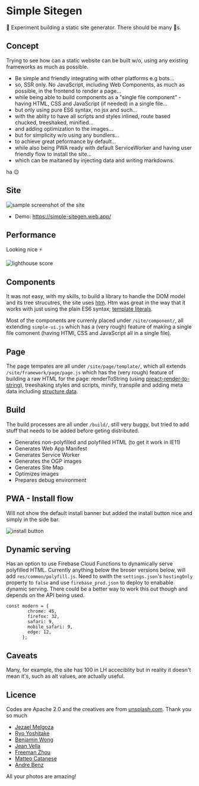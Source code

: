 # Simple Sitegen

🧨 Experiment building a static site generator. There should be many 🐞s.

## Concept
Trying to see how can a static website can be built w/o, using any existing frameworks as much as possible.
- Be simple and friendly integrating with other platforms e.g bots...
- so, SSR only. No JavaScript, including Web Components, as much as possible, in the frontend to render a page...
- while being able to build components as a "single file component" - having HTML, CSS and JavaScript (if needed) in a single file...
- but only using pure ES6 syntax, no jsx and such...
- with the ablity to have all scripts and styles inlined, route based chucked, treeshaked, minified...
- and adding optimization to the images...
- but for simplicity w/o using any bundlers...
- to achieve great peformance by default...
- while also being PWA ready with default ServiceWorker and having user friendly flow to install the site...
- which can be maitaned by injecting data and writing markdowns.

ha 😉

## Site
![sample screenshot of the site](https://cdn.glitch.com/98449704-33d8-49b2-88f2-aa6d2aeba5d3%2Ftop.png?v=1599699135771)
- Demo: https://simple-sitegen.web.app/

## Performance
Looking nice ⚡

![lighthouse score](https://cdn.glitch.com/98449704-33d8-49b2-88f2-aa6d2aeba5d3%2Flh.png?v=1599698926820)

## Components
It was not easy, with my skills, to build a library to handle the DOM model and its tree strucutres, the site uses [htm](https://github.com/developit/htm). Htm was great in the way that it works with just using the plain ES6 syntax; [template literals](https://developer.mozilla.org/en-US/docs/Web/JavaScript/Reference/Template_literals). 

Most of the components are currenly placed under `/site/component/`, all extending `simple-ui.js` which has a (very rough) feature of making a single file comonent (having HTMl, CSS and JavaScript all in a single file). 

## Page
The page tempates are all under `/site/page/template/`, which all extends `/site/framework/page/page.js` which has the (very rough) feature of building a raw HTML for the page: renderToString (using [preact-render-to-string](https://github.com/preactjs/preact-render-to-string)), treeshaking styles and scripts, minify, transpile and adding meta data including [structure data](https://developers.google.com/search/docs/guides/intro-structured-data).

## Build
The build processes are all under `/build/`, still very buggy, but tried to add stuff that needs to be added before geting distributed.
- Generates non-polyfilled and polyfilled HTML (to get it work in IE11)
- Generates Web App Manifest
- Generates Service Worker
- Generates the OGP images
- Generates Site Map
- Optimizes images
- Prepares debug environment

## PWA - Install flow
Will not show the default install banner but added the install button nice and simply in the side bar.

![install button](https://cdn.glitch.com/98449704-33d8-49b2-88f2-aa6d2aeba5d3%2Fah.png?v=1599700699662)

## Dynamic serving
Has an option to use Firebase Cloud Functions to dynamically serve polyfilled HTML. Currently anything below the broser versions below, will add `res/common/polyfill.js`. Need to swith the `settings.json`'s `hostingOnly` property to `false` and use `firebase_prod.json` to deploy to enabable dynamic serving. There could be a better way to work this out though and depends on the API being used.

```
const modern = {
        chrome: 45,
        firefox: 32,
        safari: 9,
        mobile_safari: 9,
        edge: 12,
      };
```
## Caveats
Many, for example, the site has 100 in LH acceciblity but in reality it doesn't mean it's, such as alt values, are actually useful.

## Licence
Codes are Apache 2.0 and the creatives are from [unsplash.com](https://unsplash.com). Thank you so much
- [Jezael Melgoza](https://unsplash.com/@jezael)
- [Ryo Yoshitake](https://unsplash.com/@yory)
- [Benjamin Wong](https://unsplash.com/@ben_wong_31)
- [Jean Vella](https://unsplash.com/@jean_vella)
- [Freeman Zhou](https://unsplash.com/@freeman_zhou)
- [Matteo Catanese](https://unsplash.com/@matteocatanese)
- [Andre Benz](https://unsplash.com/@trapnation)

All your photos are amazing!